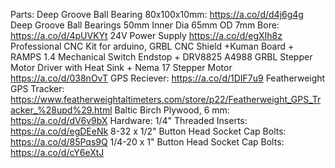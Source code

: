 Parts:
Deep Groove Ball Bearing 80x100x10mm:
    https://a.co/d/d4j6g4g
Deep Groove Ball Bearings 50mm Inner Dia 65mm OD 7mm Bore:
    https://a.co/d/4pUVKYt
24V Power Supply
    https://a.co/d/egXIh8z  
Professional CNC Kit for arduino, GRBL CNC Shield +Kuman Board + RAMPS 1.4 Mechanical Switch Endstop + DRV8825 A4988 GRBL Stepper Motor Driver with Heat Sink + Nema 17 Stepper Motor
    https://a.co/d/038nOvT
GPS Reciever:
    https://a.co/d/1DIF7u9
Featherweight GPS Tracker:
    https://www.featherweightaltimeters.com/store/p22/Featherweight_GPS_Tracker_%28upd%29.html
Baltic Birch Plywood, 6 mm:
    https://a.co/d/dV6v9bX
Hardware:
    1/4" Threaded Inserts:
        https://a.co/d/egDEeNk
    8-32 x 1/2" Button Head Socket Cap Bolts:
        https://a.co/d/85Pqs9Q
    1/4-20 x 1" Button Head Socket Cap Bolts:
        https://a.co/d/cY6eXtJ
